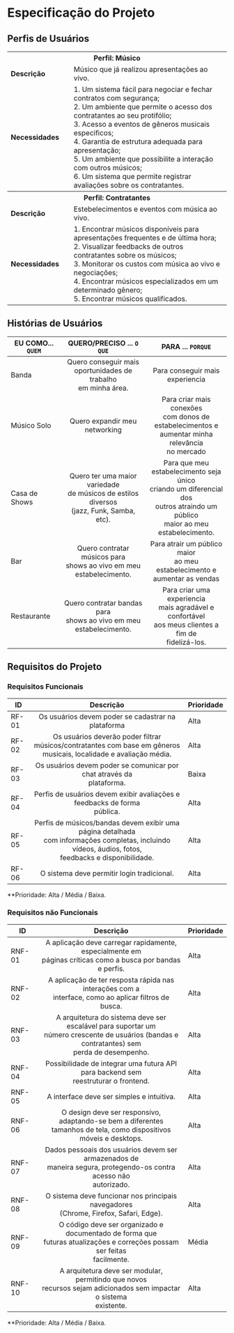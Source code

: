 # Especificação do Projeto

## Perfis de Usuários

<!-- [Enumere e faça o detalhamento dos perfis de usuários. Utilize o modelo de tabela abaixo para sintetizá-los.] -->

<table>
<tbody>
<tr align=center>
<th colspan="2">Perfil: Músico </th>
</tr>
<tr>
<td width="150px"><b>Descrição</b></td>
<td width="600px">Músico que já realizou apresentações ao vivo.</td>
</tr>
<tr>
<td><b>Necessidades</b></td>
<td>
  1. Um sistema fácil para negociar e fechar contratos com segurança;</br> <!-- o Br ali é para quebrar linha :) -->
  2. Um ambiente que permite o acesso dos contratantes ao seu protifólio;</br>
  3. Acesso a eventos de gêneros musicais especificos;</br>
  4. Garantia de estrutura adequada para apresentação;</br>
  5. Um ambiente que possibilite a interação com outros músicos;</br>
  6. Um sistema que permite registrar avaliações sobre os contratantes.
</td>
</tr>
<tr align=center>
<th colspan="2">Perfil: Contratantes </th>
</tr>
<tr>
<td width="150px"><b>Descrição</b></td>
<td width="600px">Estebelecimentos e eventos com música ao vivo.</td>
</tr>
<tr>
<td><b>Necessidades</b></td>
<td>
  1. Encontrar músicos disponíveis para apresentações frequentes e de última hora;</br>
  2. Visualizar feedbacks de outros contratantes sobre os músicos;</br>
  3. Monitorar os custos com música ao vivo e negociações;</br>
  4. Encontrar músicos especializados em um determinado gênero;</br>
  5. Encontrar músicos qualificados.
</td>
</tr>
</tbody>
</table>


## Histórias de Usuários

<!-- [Apresente aqui as histórias de usuários que são relevantes para o projeto da solução.]

> **Link Útil**:
> - [Como escrever boas histórias de usuário](https://medium.com/vertice/como-escrever-boas-users-stories-hist%C3%B3rias-de-usu%C3%A1rios-b29c75043fac)

[Utilize o modelo de tabela abaixo para apresentar as histórias de usuários.] -->

|EU COMO... `QUEM`   | QUERO/PRECISO ... `O QUE`                                                                                             |PARA ... `PORQUE`                                           |
|--------------------|-----------------------------------------------------------------------------------------------------------------------|------------------------------------------------------------|
| Banda              | <div align=center>Quero conseguir mais</br>oportunidades de trabalho</br>em minha área.</div>                         | <div align=center>Para conseguir mais</br>experiencia</div>|
| Músico Solo        | <div align=center>Quero expandir meu networking</div>                                                                 | <div align=center>Para criar mais conexões</br>com donos de</br>estabelecimentos e</br>aumentar minha relevância</br>no mercado</div> |
| Casa de Shows      | <div align=center>Quero ter uma maior variedade</br>de músicos de estilos diversos</br>(jazz, Funk, Samba, etc).</div>| <div align=center>Para que meu</br>estabelecimento seja único</br>criando um diferencial dos</br>outros atraindo um público</br>maior ao meu</br>estabelecimento.</div>|
| Bar                | <div align=center>Quero contratar músicos para</br>shows ao vivo em meu</br>estabelecimento.</div>                    | <div align=center>Para atrair um público maior</br>ao meu estabelecimento e</br>aumentar as vendas</div>|
| Restaurante        | <div align=center>Quero contratar bandas para</br>shows ao vivo em meu</br>estabelecimento.</div>                     | <div align=center>Para criar uma experiencia</br>mais agradável e confortável</br>aos meus clientes a fim de</br>fidelizá-los.</div>|

## Requisitos do Projeto

<!-- [Com base nas Histórias de Usuários, enumere os requisitos da solução. Lembre-se que cada requisito deve corresponder a uma, e somente uma, característica alvo da solução. Além disso, certifique-se de que todos os aspectos capturados nas Histórias de Usuário foram cobertos.] -->

### Requisitos Funcionais

<!-- [Utilize o modelo de tabela abaixo para apresentar os requisitos funcionais] -->

|ID    | Descrição                | Prioridade |
|-------|---------------------------------|----|
| RF-01 |<div align=center>Os usuários devem poder se cadastrar na plataforma</div>| Alta |  
| RF-02 | <div align=center>Os usuários deverão poder filtrar músicos/contratantes com base em gêneros musicais, localidade e avaliação média.</div>| Alta |
| RF-03 | <div align=center>Os usuários devem poder se comunicar por chat através da</br>plataforma.</div>| Baixa | 
| RF-04 | <div align=center>Perfis de usuários devem exibir avaliações e feedbacks de forma</br>pública.</div>| Alta | 
| RF-05 | <div align=center>Perfis de músicos/bandas devem exibir uma página detalhada</br>com informações completas, incluindo vídeos, áudios, fotos,</br>feedbacks e disponibilidade.</div>| Alta |
| RF-06 | <div align=center>O sistema deve permitir login tradicional.</div>| Alta | 

**Prioridade: Alta / Média / Baixa. 

### Requisitos não Funcionais

<!-- [Utilize o modelo de tabela abaixo para apresentar os requisitos não-funcionais] -->

|ID      | Descrição               |Prioridade |
|--------|-------------------------|----|
| RNF-01 | <div align=center>A aplicação deve carregar rapidamente, especialmente em</br>páginas críticas como a busca por bandas e perfis.</div>| Alta | 
| RNF-02 | <div align=center>A aplicação de ter resposta rápida nas interações com a</br>interface, como ao aplicar filtros de busca.</div>| Alta |
| RNF-03 | <div align=center>A arquitetura do sistema deve ser escalável para suportar um</br>número crescente de usuários (bandas e contratantes) sem</br>perda de desempenho.</div>| Alta | 
| RNF-04 | <div align=center>Possibilidade de integrar uma futura API para backend sem</br>reestruturar o frontend.</div>| Alta |
| RNF-05 | <div align=center>A interface deve ser simples e intuitiva.</div>| Alta | 
| RNF-06 | <div align=center>O design deve ser responsivo, adaptando-se bem a diferentes</br>tamanhos de tela, como dispositivos móveis e desktops.</div>| Alta |
| RNF-07 | <div align=center>Dados pessoais dos usuários devem ser armazenados de</br>maneira segura, protegendo-os contra acesso não</br>autorizado.</div>| Alta | 
| RNF-08 | <div align=center>O sistema deve funcionar nos principais navegadores</br>(Chrome, Firefox, Safari, Edge).</div>| Alta | 
| RNF-09 | <div align=center>O código deve ser organizado e documentado de forma que</br>futuras atualizações e correções possam ser feitas</br>facilmente.</div>| Média |
| RNF-10 | <div align=center>A arquitetura deve ser modular, permitindo que novos</br>recursos sejam adicionados sem impactar o sistema</br>existente.</div>| Alta | 

**Prioridade: Alta / Média / Baixa. 

